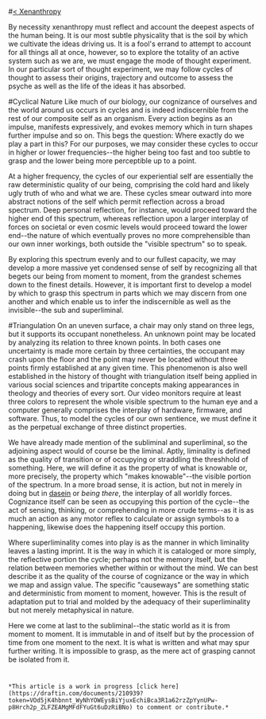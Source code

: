 #[< Xenanthropy](/pages/198362)

By necessity xenanthropy must reflect and account the deepest aspects of the human being.  It is our most subtle physicality that is the soil by which we cultivate the ideas driving us.  It is a fool's errand to attempt to account for all things all at once, however, so to explore the totality of an active system such as we are, we must engage the mode of thought experiment.  In our particular sort of thought experiment, we may follow cycles of thought to assess their origins, trajectory and outcome to assess the psyche as well as the life of the ideas it has absorbed.

#Cyclical Nature
Like much of our biology, our cognizance of ourselves and the world around us occurs in cycles and is indeed indiscernible from the rest of our composite self as an organism.  Every action begins as an impulse, manifests expressively, and evokes memory which in turn shapes further impulse and so on.  This begs the question:  Where exactly do we play a part in this?  For our purposes, we may consider these cycles to occur in higher or lower frequencies--the higher being too fast and too subtle to grasp and the lower being more perceptible up to a point.

At a higher frequency, the cycles of our experiential self are essentially the raw deterministic quality of our being, comprising the cold hard and likely ugly truth of who and what we are.  These cycles smear outward into more abstract notions of the self which permit reflection across a broad spectrum.  Deep personal reflection, for instance, would proceed toward the higher end of this spectrum, whereas reflection upon a larger interplay of forces on societal or even cosmic levels would proceed toward the lower end--the nature of which eventually proves no more comprehensible than our own inner workings, both outside the "visible spectrum" so to speak.

By exploring this spectrum evenly and to our fullest capacity, we may develop a more massive yet condensed sense of self by recognizing all that begets our being from moment to moment, from the grandest schemes down to the finest details.  However, it is important first to develop a model by which to grasp this spectrum in parts which we may discern from one another and which enable us to infer the indiscernible as well as the invisible--the sub and superliminal.

#Triangulation
On an uneven surface, a chair may only stand on three legs, but it supports its occupant nonetheless.  An unknown point may be located by analyzing its relation to three known points.  In both cases one uncertainty is made more certain by three certainties, the occupant may crash upon the floor and the point may never be located without three points firmly established at any given time.  This phenomenon is also well established in the history of thought with triangulation itself being applied in various social sciences and tripartite concepts making appearances in theology and theories of every sort.  Our video monitors require at least three colors to represent the whole visible spectrum to the human eye and a computer generally comprises the interplay of hardware, firmware, and software.  Thus, to model the cycles of our own sentience, we must define it as the perpetual exchange of three distinct properties.

We have already made mention of the subliminal and superliminal, so the adjoining aspect would of course be the liminal.  Aptly, liminality is defined as the quality of transition or of occupying or straddling the threshhold of something.  Here, we will define it as the property of what is knowable or, more precisely, the property which "makes knowable"--the visible portion of the spectrum.  In a more broad sense, it is action, but not in merely in doing but in [dasein](http://en.wikipedia.org/wiki/Dasein) or *being there*, the interplay of all worldly forces.  Cognizance itself can be seen as occupying this portion of the cycle--the act of sensing, thinking, or comprehending in more crude terms--as it is as much an action as any motor reflex to calculate or assign symbols to a happening, likewise does the happening itself occupy this portion.

Where superliminality comes into play is as the manner in which liminality leaves a lasting imprint.  It is the way in which it is cataloged or more simply, the reflective portion the cycle; perhaps not the memory itself, but the relation between memories whether within or without the mind.  We can best describe it as the quality of the course of cognizance or the way in which we map and assign value.  The specific "causeways" are something static and deterministic from moment to moment, however.  This is the result of adaptation put to trial and molded by the adequacy of their superliminality but not merely metaphysical in nature.

Here we come at last to the subliminal--the static world as it is from moment to moment.  It is immutable in and of itself but by the procession of time from one moment to the next.  It is what is written and what may spur further writing.  It is impossible to grasp, as the mere act of grasping cannot be isolated from it.

#
    *This article is a work in progress [click here](https://draftin.com/documents/210939?token=VOd5jK4hbnnt_WyNhYOWEysBiYjuxEchiBca3R1a62rzZpYynUPw-p8Hrch2p_ZLFZEAMgMFdFYuGt6uDzRiBNo) to comment or contribute.*